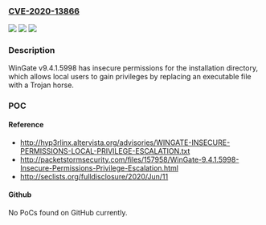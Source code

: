 ### [CVE-2020-13866](https://cve.mitre.org/cgi-bin/cvename.cgi?name=CVE-2020-13866)
![](https://img.shields.io/static/v1?label=Product&message=n%2Fa&color=blue)
![](https://img.shields.io/static/v1?label=Version&message=n%2Fa&color=blue)
![](https://img.shields.io/static/v1?label=Vulnerability&message=n%2Fa&color=brighgreen)

### Description

WinGate v9.4.1.5998 has insecure permissions for the installation directory, which allows local users to gain privileges by replacing an executable file with a Trojan horse.

### POC

#### Reference
- http://hyp3rlinx.altervista.org/advisories/WINGATE-INSECURE-PERMISSIONS-LOCAL-PRIVILEGE-ESCALATION.txt
- http://packetstormsecurity.com/files/157958/WinGate-9.4.1.5998-Insecure-Permissions-Privilege-Escalation.html
- http://seclists.org/fulldisclosure/2020/Jun/11

#### Github
No PoCs found on GitHub currently.

